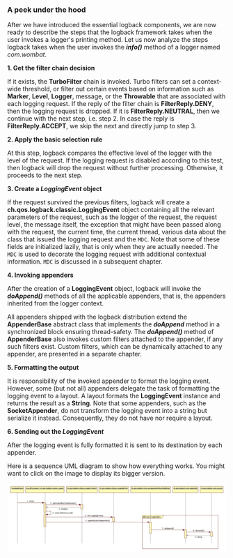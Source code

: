 ### A peek under the hood

After we have introduced the essential logback components, we are now ready to describe the steps that the logback framework takes when the user invokes a logger's printing method. Let us now analyze the steps logback takes when the user invokes the **_info()_** method of a logger named _com.wombat_.

**1. Get the filter chain decision**

If it exists, the **TurboFilter** chain is invoked. Turbo filters can set a context-wide threshold, or filter out certain events based on information such as **Marker**, **Level**, **Logger**, message, or the **Throwable** that are associated with each logging request. If the reply of the filter chain is **FilterReply.DENY**, then the logging request is dropped. If it is **FilterReply.NEUTRAL**, then we continue with the next step, i.e. step 2. In case the reply is **FilterReply.ACCEPT**, we skip the next and directly jump to step 3.


**2. Apply the basic selection rule**

At this step, logback compares the effective level of the logger with the level of the request. If the logging request is disabled according to this test, then logback will drop the request without further processing. Otherwise, it proceeds to the next step.

**3. Create a _LoggingEvent_ object**

If the request survived the previous filters, logback will create a **ch.qos.logback.classic.LoggingEvent** object containing all the relevant parameters of the request, such as the logger of the request, the request level, the message itself, the exception that might have been passed along with the request, the current time, the current thread, various data about the class that issued the logging request and the `MDC`. Note that some of these fields are initialized lazily, that is only when they are actually needed. The `MDC` is used to decorate the logging request with additional contextual information. `MDC` is discussed in a subsequent chapter.

**4. Invoking appenders**

After the creation of a **LoggingEvent** object, logback will invoke the **_doAppend()_** methods of all the applicable appenders, that is, the appenders inherited from the logger context.

All appenders shipped with the logback distribution extend the **AppenderBase** abstract class that implements the **_doAppend_** method in a synchronized block ensuring thread-safety. The **_doAppend()_** method of **AppenderBase** also invokes custom filters attached to the appender, if any such filters exist. Custom filters, which can be dynamically attached to any appender, are presented in a separate chapter.


**5. Formatting the output**

It is responsibility of the invoked appender to format the logging event. However, some (but not all) appenders delegate the task of formatting the logging event to a layout. A layout formats the **LoggingEvent** instance and returns the result as a **String**. Note that some appenders, such as the **SocketAppender**, do not transform the logging event into a string but serialize it instead. Consequently, they do not have nor require a layout.

**6. Sending out the _LoggingEvent_**

After the logging event is fully formatted it is sent to its destination by each appender.

Here is a sequence UML diagram to show how everything works. You might want to click on the image to display its bigger version.


![](underTheHoodSequence2.gif)
